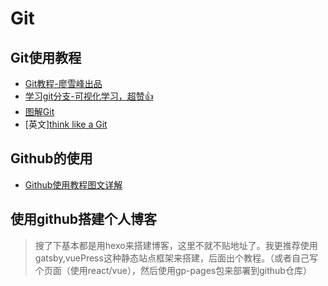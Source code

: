
# Git

## Git使用教程
- [Git教程-廖雪峰出品](https://www.liaoxuefeng.com/wiki/896043488029600)
- [学习git分支-可视化学习，超赞👍](https://learngitbranching.js.org/?demo=&locale=zh_CN)
- [图解Git](http://marklodato.github.io/visual-git-guide/index-zh-cn.html)
- [英文][think like a Git ](http://think-like-a-git.net/)

## Github的使用
- [Github使用教程图文详解](https://juejin.im/post/5d635670e51d4561e721df15)
  
## 使用github搭建个人博客
> 搜了下基本都是用hexo来搭建博客，这里不就不贴地址了。我更推荐使用gatsby,vuePress这种静态站点框架来搭建，后面出个教程。（或者自己写个页面（使用react/vue），然后使用gp-pages包来部署到github仓库）